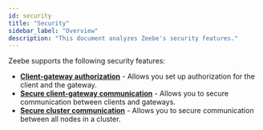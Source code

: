 ```yaml
---
id: security
title: "Security"
sidebar_label: "Overview"
description: "This document analyzes Zeebe's security features."
---
```


Zeebe supports the following security features:

- **[Client-gateway authorization](client-authorization.md)** - Allows you set up authorization for the client and the gateway.
- **[Secure client-gateway communication](secure-client-communication.md)** - Allows you to secure communication between clients and gateways.
- **[Secure cluster communication](secure-cluster-communication.md)** - Allows you to secure communication between all nodes in a cluster.
